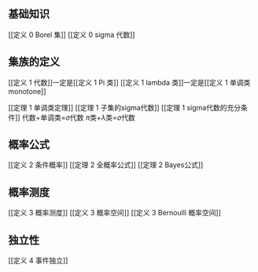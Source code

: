 ## 基础知识
[[定义 0 Borel 集]]
[[定义 0 sigma 代数]]

## 集族的定义
[[定义 1 代数]]一定是[[定义 1 Pi 类]]
[[定义 1 lambda 类]]一定是[[定义 1 单调类 monotone]]

[[定理 1 单调类定理]]
[[定理 1 子集的sigma代数]]
[[定理 1 sigma代数的充分条件]]
代数+单调类=$\sigma$代数
$\pi$类+$\lambda$类=$\sigma$代数

## 概率公式
[[定义 2 条件概率]]
[[定理 2 全概率公式]]
[[定理 2 Bayes公式]]

## 概率测度
[[定义 3 概率测度]]
[[定义 3 概率空间]]
[[定义 3 Bernoulli 概率空间]]

## 独立性
[[定义 4 事件独立]]